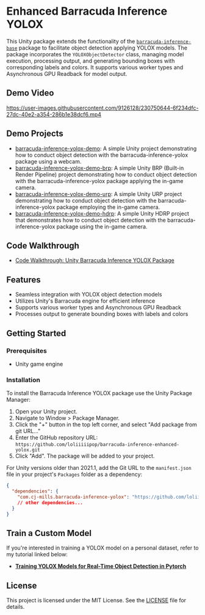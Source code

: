 
# Enhanced Barracuda Inference YOLOX
This Unity package extends the functionality of the [`barracuda-inference-base`](https://github.com/loliiiiipop/barracuda-inference-enhanced-yolox) package to facilitate object detection applying YOLOX models. The package incorporates the `YOLOXObjectDetector` class, managing model execution, processing output, and generating bounding boxes with corresponding labels and colors. It supports various worker types and Asynchronous GPU Readback for model output.


## Demo Video

https://user-images.githubusercontent.com/9126128/230750644-6f234dfc-27dc-40e2-a354-286b1e38dcf6.mp4

## Demo Projects

* [barracuda-inference-yolox-demo](https://github.com/loliiiiipop/barracuda-inference-yolox-demo): A simple Unity project demonstrating how to conduct object detection with the barracuda-inference-yolox package using a webcam.
* [barracuda-inference-yolox-demo-brp](https://github.com/loliiiiipop/barracuda-inference-yolox-demo-brp): A simple Unity BRP (Built-in Render Pipeline) project demonstrating how to conduct object detection with the barracuda-inference-yolox package applying the in-game camera.
* [barracuda-inference-yolox-demo-urp](https://github.com/loliiiiipop/barracuda-inference-yolox-demo-urp): A simple Unity URP project demonstrating how to conduct object detection with the barracuda-inference-yolox package employing the in-game camera.
* [barracuda-inference-yolox-demo-hdrp](https://github.com/loliiiiipop/barracuda-inference-yolox-demo-hdrp): A simple Unity HDRP project that demonstrates how to conduct object detection with the barracuda-inference-yolox package using the in-game camera.

## Code Walkthrough
* [Code Walkthrough: Unity Barracuda Inference YOLOX Package](https://christianjmills.com/posts/unity-barracuda-inference-yolox-walkthrough/)


## Features

- Seamless integration with YOLOX object detection models
- Utilizes Unity's Barracuda engine for efficient inference
- Supports various worker types and Asynchronous GPU Readback
- Processes output to generate bounding boxes with labels and colors


## Getting Started

### Prerequisites

- Unity game engine

### Installation

To install the Barracuda Inference YOLOX package use the Unity Package Manager:

1. Open your Unity project.
2. Navigate to Window > Package Manager.
3. Click the "+" button in the top left corner, and select "Add package from git URL..."
4. Enter the GitHub repository URL: `https://github.com/loliiiiipop/barracuda-inference-enhanced-yolox.git`
5. Click "Add". The package will be added to your project.

For Unity versions older than 2021.1, add the Git URL to the `manifest.json` file in your project's `Packages` folder as a dependency:

```json
{
  "dependencies": {
    "com.cj-mills.barracuda-inference-yolox": "https://github.com/loliiiiipop/barracuda-inference-enhanced-yolox.git",
    // other dependencies...
  }
}
```

## Train a Custom Model

If you're interested in training a YOLOX model on a personal dataset, refer to my tutorial linked below:

- **[Training YOLOX Models for Real-Time Object Detection in Pytorch](https://christianjmills.com/series/tutorials/pytorch-train-object-detector-yolox-series.html)**

## License

This project is licensed under the MIT License. See the [LICENSE](Documentation~/LICENSE) file for details.